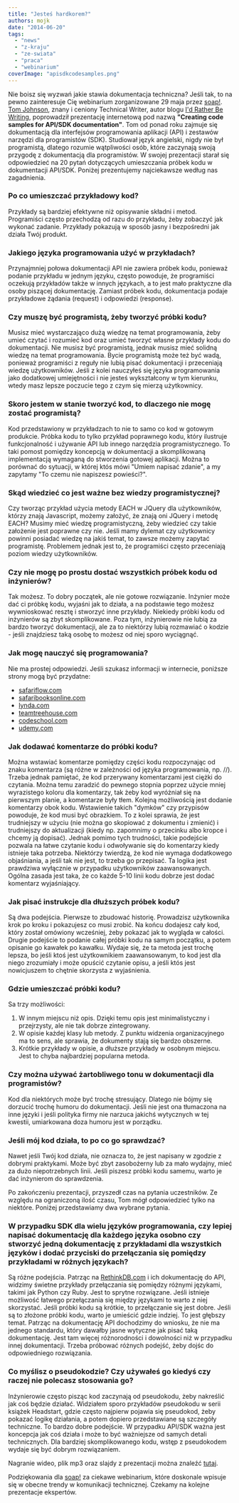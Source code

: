 ```yaml
---
title: "Jesteś hardkorem?"
authors: mojk
date: "2014-06-20"
tags:
  - "news"
  - "z-kraju"
  - "ze-swiata"
  - "praca"
  - "webinarium"
coverImage: "apisdkcodesamples.png"
---
```


Nie boisz się wyzwań jakie stawia dokumentacja techniczna? Jeśli tak, to na
pewno zainteresuje Cię webinarium zorganizowane 29 maja przez
[soap!](http://www.soapconf.com).
[Tom Johnson](http://idratherbewriting.com/author/tomjohnson1492/), znany i
ceniony Technical Writer, autor blogu
[I'd Rather Be Writing](http://idratherbewriting.com/), poprowadził prezentację
internetową pod nazwą **"Creating code samples for API/SDK documentation"**. Tom
od ponad roku zajmuje się dokumentacją dla interfejsów programowania aplikacji
(API) i zestawów narzędzi dla programistów (SDK). Studiował język angielski,
nigdy nie był programistą, dlatego rozumie wątpliwości osób, które zaczynają
swoją przygodę z dokumentacją dla programistów. W swojej prezentacji starał się
odpowiedzieć na 20 pytań dotyczących umieszczania próbek kodu w dokumentacji
API/SDK. Poniżej prezentujemy najciekawsze według nas zagadnienia.

<!--truncate-->

### Po co umieszczać przykładowy kod?

Przykłady są bardziej efektywne niż opisywanie składni i metod. Programiści
często przechodzą od razu do przykładu, żeby zobaczyć jak wykonać zadanie.
Przykłady pokazują w sposób jasny i bezpośredni jak działa Twój produkt.

### Jakiego języka programowania użyć w przykładach?

Przynajmniej połowa dokumentacji API nie zawiera próbek kodu, ponieważ podanie
przykładu w jednym języku, często powoduje, że programiści oczekują przykładów
także w innych językach, a to jest mało praktyczne dla osoby piszącej
dokumentację. Zamiast próbek kodu, dokumentacja podaje przykładowe żądania
(request) i odpowiedzi (response).

### Czy muszę być programistą, żeby tworzyć próbki kodu?

Musisz mieć wystarczająco dużą wiedzę na temat programowania, żeby umieć czytać
i rozumieć kod oraz umieć tworzyć własne przykłady kodu do dokumentacji. Nie
musisz być programistą, jednak musisz mieć solidną wiedzę na temat
programowania. Bycie programistą może też być wadą, ponieważ programiści z
reguły nie lubią pisać dokumentacji i przeceniają wiedzę użytkowników. Jeśli z
kolei nauczyłeś się języka programowania jako dodatkowej umiejętności i nie
jesteś wykształcony w tym kierunku, wtedy masz lepsze poczucie tego z czym się
mierzą użytkownicy.

### Skoro jestem w stanie tworzyć kod, to dlaczego nie mogę zostać programistą?

Kod przedstawiony w przykładzach to nie to samo co kod w gotowym produkcie.
Próbka kodu to tylko przykład poprawnego kodu, który ilustruje funkcjonalność i
używanie API lub innego narzędzia programistycznego. To taki pomost pomiędzy
koncepcją w dokumentacji a skomplikowaną implementacją wymaganą do stworzenia
gotowej aplikacji. Można to porównać do sytuacji, w której któs mówi "Umiem
napisać zdanie", a my zapytamy "To czemu nie napiszesz powieści?".

### Skąd wiedzieć co jest ważne bez wiedzy programistycznej?

Czy tworząc przykład użycia metody EACH w JQuery dla użytkowników, którzy znają
Javascript, możemy założyć, że znają oni JQuery i metodę EACH? Musimy mieć
wiedzę programistyczną, żeby wiedzieć czy takie założenie jest poprawne czy nie.
Jeśli mamy dylemat czy użytkownicy powinni posiadać wiedzę na jakiś temat, to
zawsze możemy zapytać programistę. Problemem jednak jest to, że programiści
często przeceniają poziom wiedzy użytkowników.

### Czy nie mogę po prostu dostać wszystkich próbek kodu od inżynierów?

Tak możesz. To dobry początek, ale nie gotowe rozwiązanie. Inżynier może dać ci
próbkę kodu, wyjaśni jak to działa, a na podstawie tego możesz wywnioskować
resztę i stworzyć inne przykłady. Niekiedy próbki kodu od inżynierów są zbyt
skomplikowane. Poza tym, inżynierowie nie lubią za bardzo tworzyć dokumentacji,
ale za to niektórzy lubią rozmawiać o kodzie - jeśli znajdziesz taką osobę to
możesz od niej sporo wyciągnąć.

### Jak mogę nauczyć się programowania?

Nie ma prostej odpowiedzi. Jeśli szukasz informacji w internecie, poniższe
strony mogą być przydatne:

- [safariflow.com](http://www.safariflow.com)
- [safaribooksonline.com](http://www.safaribooksonline.com)
- [lynda.com](http://www.lynda.com)
- [teamtreehouse.com](http://www.teamtreehouse.com)
- [codeschool.com](http://www.codeschool.com)
- [udemy.com](http://www.udemy.com)

### Jak dodawać komentarze do próbki kodu?

Można wstawiać komentarze pomiędzy części kodu rozpoczynając od znaku komentarza
(są różne w zależności od języka programowania, np. //). Trzeba jednak pamiętać,
że kod przerywany komentarzami jest ciężki do czytania. Można temu zaradzić do
pewnego stopnia poprzez użycie mniej wyrazistego koloru dla komentarzy, tak żeby
kod wyróżniał się na pierwszym planie, a komentarze były tłem. Kolejną
możliwością jest dodanie komentarzy obok kodu. Wstawienie takich "dymków" czy
przypisów powoduje, że kod musi być obrazkiem. To z kolei sprawia, że jest
trudniejszy w użyciu (nie można go skopiować z dokumentu i zmienić) i
trudniejszy do aktualizacji (kiedy np. zapomnimy o przecinku albo kropce i
chcemy ją dopisać). Jednak pomimo tych trudności, takie podejście pozwala na
łatwe czytanie kodu i odwoływanie się do komentarzy kiedy istnieje taka
potrzeba. Niektórzy twierdzą, że kod nie wymaga dodatkowego objaśniania, a jeśli
tak nie jest, to trzeba go przepisać. Ta logika jest prawdziwa wyłącznie w
przypadku użytkowników zaawansowanych. Ogólna zasada jest taka, że co każde 5-10
linii kodu dobrze jest dodać komentarz wyjaśniający.

### Jak pisać instrukcje dla dłuższych próbek kodu?

Są dwa podejścia. Pierwsze to zbudować historię. Prowadzisz użytkownika krok po
kroku i pokazujesz co musi zrobić. Na końcu dodajesz cały kod, który został
omówiony wcześniej, żeby pokazać jak to wygląda w całości. Drugie podejście to
podanie całej próbki kodu na samym początku, a potem opisanie go kawałek po
kawałku. Wydaje się, że ta metoda jest trochę lepsza, bo jeśli ktoś jest
użytkownikiem zaawansowanym, to kod jest dla niego zrozumiały i może opuścić
czytanie opisu, a jeśli któs jest nowicjuszem to chętnie skorzysta z
wyjaśnienia.

### Gdzie umieszczać próbki kodu?

Sa trzy możliwości:

1. W innym miejscu niż opis. Dzięki temu opis jest minimalistyczny i
   przejrzysty, ale nie tak dobrze zintegrowany.
2. W opisie każdej klasy lub metody. Z punktu widzenia organizacyjnego ma to
   sens, ale sprawia, że dokumenty stają się bardzo obszerne.
3. Krótkie przykłady w opisie, a dłuższe przykłady w osobnym miejscu. Jest to
   chyba najbardziej popularna metoda.

### Czy można używać żartobliwego tonu w dokumentacji dla programistów?

Kod dla niektórych może być trochę stresujący. Dlatego nie bójmy się dorzucić
trochę humoru do dokumentacji. Jeśli nie jest ona tłumaczona na inne języki i
jeśli polityka firmy nie narzuca jakichś wytycznych w tej kwestii, umiarkowana
doza humoru jest w porządku.

### Jeśli mój kod działa, to po co go sprawdzać?

Nawet jeśli Twój kod działa, nie oznacza to, że jest napisany w zgodzie z
dobrymi praktykami. Może być zbyt zasobożerny lub za mało wydajny, mieć za dużo
niepotrzebnych linii. Jeśli piszesz próbki kodu samemu, warto je dać inżynierom
do sprawdzenia.

Po zakończeniu prezentacji, przyszedł czas na pytania uczestników. Ze względu na
ograniczoną ilość czasu, Tom mógł odpowiedzieć tylko na niektóre. Poniżej
przedstawiamy dwa wybrane pytania.

### W przypadku SDK dla wielu języków programowania, czy lepiej napisać dokumentację dla każdego języka osobno czy stworzyć jedną dokumentację z przykładami dla wszystkich języków i dodać przyciski do przełączania się pomiędzy przykładami w różnych językach?

Są różne podejścia. Patrząc na [RethinkDB.com](http://rethinkdb.com) i ich
dokumentację do API, widzimy świetne przykłady przełączania się pomiędzy różnymi
językami, takimi jak Python czy Ruby. Jest to sprytne rozwiązane. Jeśli istnieje
możliwość łatwego przełączania się między językami to warto z niej skorzystać.
Jeśli próbki kodu są krótkie, to przełączanie się jest dobre. Jeśli są to
złożone próbki kodu, warto je umieścić gdzie indziej. To jest głębszy temat.
Patrząc na dokumentację API dochodzimy do wniosku, że nie ma jednego standardu,
który dawałby jasne wytyczne jak pisać taką dokumentację. Jest tam więcej
różnorodności i dowolności niż w przypadku innej dokumentacji. Trzeba próbować
różnych podejść, żeby dojśc do odpowiedniego rozwiązania.

### Co myślisz o pseudokodzie? Czy używałeś go kiedyś czy raczej nie polecasz stosowania go?

Inżynierowie często pisząc kod zaczynają od pseudokodu, żeby nakreślić jak coś
będzie działać. Widziałem sporo przykładów pseudokodu w serii książek Headstart,
gdzie często najpierw pojawia się pseudokod, żeby pokazać logikę działania, a
potem dopiero przedstawiane są szczegóły techniczne. To bardzo dobre podejście.
W przypadku API/SDK ważna jest koncepcja jak coś działa i może to być ważniejsze
od samych detali technicznych. Dla bardziej skomplikowanego kodu, wstęp z
pseudokodem wydaje się być dobrym rozwiązaniem.

Nagranie wideo, plik mp3 oraz slajdy z prezentacji można znaleźć
[tutaj](http://idratherbewriting.com/2014/05/30/creating-code-samples-webinar-recording-slides-and-audio/).

Podziękowania dla [soap!](http://www.soapconf.com) za ciekawe webinarium, które
doskonale wpisuje się w obecne trendy w komunikacji technicznej. Czekamy na
kolejne prezentacje ekspertów.
